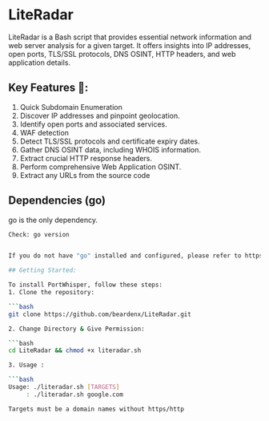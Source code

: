 # LiteRadar
LiteRadar is a Bash script that provides essential network information and web server analysis for a given target. It offers insights into IP addresses, open ports, TLS/SSL protocols, DNS OSINT, HTTP headers, and web application details.

## Key Features 🚀:

1. Quick Subdomain Enumeration
2. Discover IP addresses and pinpoint geolocation.
3. Identify open ports and associated services.
4. WAF detection
5. Detect TLS/SSL protocols and certificate expiry dates.
6. Gather DNS OSINT data, including WHOIS information.
7. Extract crucial HTTP response headers.
8. Perform comprehensive Web Application OSINT.
9. Extract any URLs from the source code

## Dependencies (go)
go is the only dependency.
   ```bash
   Check: go version


If you do not have "go" installed and configured, please refer to https://go.dev/doc/install

## Getting Started:

To install PortWhisper, follow these steps:
1. Clone the repository:

   ```bash
   git clone https://github.com/beardenx/LiteRadar.git

2. Change Directory & Give Permission:

   ```bash
   cd LiteRadar && chmod +x literadar.sh   

3. Usage :

   ```bash
   Usage: ./literadar.sh [TARGETS]
        : ./literadar.sh google.com 

   Targets must be a domain names without https/http


